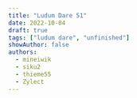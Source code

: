 ```yaml
---
title: "Ludum Dare 51"
date: 2022-10-04
draft: true
tags: ["ludum dare", "unfinished"]
showAuthor: false
authors:
  - mineiwik
  - siku2
  - thieme55
  - Zylect
---
```


